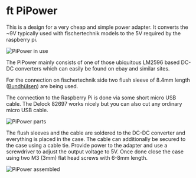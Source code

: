 # ft PiPower

This is a design for a very cheap and simple power adapter. It converts
the ~9V typically used with fischertechnik models to the 5V required by
the raspberry pi.

![PiPower in use](https://raw.githubusercontent.com/harbaum/tx-pi/master/images/pipower_use.jpg)

The PiPower mainly consists of one of those ubiquitous LM2596 based
DC-DC converters which can easily be found on ebay and similar sites.

For the connection on fischertechnik side two flush sleeve of 8.4mm
length ([Bundhülsen](https://knobloch-gmbh.de/de/bundhuelse-zum-einloeten-l-8-4)) are being used.

The connection to the Raspberry Pi is done via some short micro USB cable.
The Delock 82697 works nicely but you can also cut any ordinary micro USB
cable.

![PiPower parts](https://raw.githubusercontent.com/harbaum/tx-pi/master/images/pipower_parts.jpg)

The flush sleeves and the cable are soldered to the DC-DC converter
and everything is placed in the case. The cable can additionally be
secured to the case using a cable tie. Provide power to the adapter
and use a screwdriver to adjust the output voltage to 5V. Once done
close the case using two M3 (3mm) flat head screws with 6-8mm length.

![PiPower assembled](https://raw.githubusercontent.com/harbaum/tx-pi/master/images/pipower_assembled.jpg)
